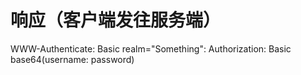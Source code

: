 # 响应（客户端发往服务端）

WWW-Authenticate: Basic realm="Something": Authorization: Basic base64(username: password)